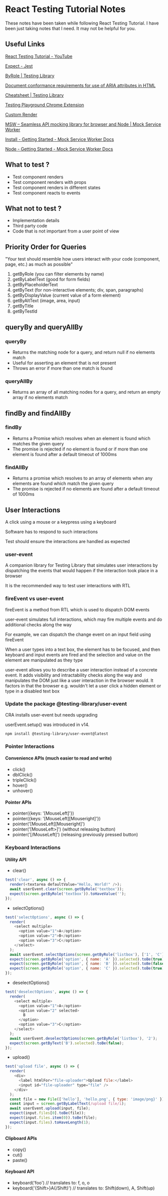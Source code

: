 # React Testing Tutorial Notes

These notes have been taken while following React Testing Tutorial. I have been just taking notes that I need. It may not be helpful for you.

## Useful Links

[React Testing Tutorial - YouTube](https://www.youtube.com/playlist?list=PLC3y8-rFHvwirqe1KHFCHJ0RqNuN61SJd)

[Expect - Jest](https://jestjs.io/docs/expect)

[ByRole | Testing Library](https://testing-library.com/docs/queries/byrole/)

[Document conformance requirements for use of ARIA attributes in HTML](https://www.w3.org/TR/html-aria/#docconformance)

[Cheatsheet | Testing Library](https://testing-library.com/docs/react-testing-library/cheatsheet/)

[Testing Playground Chrome Extension](https://chrome.google.com/webstore/detail/testing-playground/hejbmebodbijjdhflfknehhcgaklhano)

[Custom Render](https://testing-library.com/docs/react-testing-library/setup#custom-render)

[MSW – Seamless API mocking library for browser and Node | Mock Service Worker](https://mswjs.io/)

[Install - Getting Started - Mock Service Worker Docs](https://mswjs.io/docs/getting-started/install)

[Node - Getting Started - Mock Service Worker Docs](https://mswjs.io/docs/getting-started/integrate/node)

## What to test ?

- Test component renders
- Test component renders with props
- Test component renders in different states
- Test component reacts to events

## What not to test ?

- Implementation details
- Third party code
- Code that is not important from a user point of view

## Priority Order for Queries

"Your test should resemble how users interact with your code (component, page, etc.) as much as possible"

1. getByRole (you can filter elements by name)
2. getByLabelText (good for form fields)
3. getByPlaceholderText
4. getByText (for non-interactive elements; div, span, paragraphs)
5. getByDisplayValue (current value of a form element)
6. getByAltText (image, area, input)
7. getByTitle
8. getByTestId

## queryBy and queryAllBy

### queryBy

- Returns the matching node for a query, and return null if no elements match
- Useful for asserting an element that is not present
- Throws an error if more than one match is found

### queryAllBy

- Returns an array of all matching nodes for a query, and return an empty array if no elements match

## findBy and findAllBy

### findBy

- Returns a Promise which resolves when an element is found which matches the given query
- The promise is rejected if no element is found or if more than one element is found after a default timeout of 1000ms

### findAllBy

- Returns a promise which resolves to an array of elements when any elements are found which match the given query
- The promise is rejected if no elements are found after a default timeout of 1000ms

## User Interactions

A click using a mouse or a keypress using a keyboard

Software has to respond to such interactions

Test should ensure the interactions are handled as expected

### user-event

A companion library for Testing Library that simulates user interactions by dispatching the events that would happen if the interaction took place in a browser

It is the recommended way to test user interactions with RTL

### fireEvent vs user-event

fireEvent is a method from RTL which is used to dispatch DOM events

user-event simulates full interactions, which may fire multiple events and do additional checks along the way

For example, we can dispatch the change event on an input field using fireEvent

When a user types into a text box, the element has to be focused, and then keyboard and input events are fired and the selection and value on the element are manipulated as they type

user-event allows you to describe a user interaction instead of a concrete event. It adds visibility and intractability checks along the way and manipulates the DOM just like a user interaction in the browser would. It factors in that the browser e.g. wouldn't let a user click a hidden element or type in a disabled text box

### Update the package @testing-library/user-event

CRA installs user-event but needs upgrading

userEvent.setup() was introduced in v14.

```
npm install @testing-library/user-event@latest
```

### Pointer Interactions

#### Convenience APIs (much easier to read and write)

- click()
- dblClick()
- tripleClick()
- hover()
- unhover()

#### Pointer APIs

- pointer({keys: '[MouseLeft]'})
- pointer({keys: '[MouseLeft][Mouseright]'})
- pointer('[MouseLeft][Mouseright]')
- pointer('[MouseLeft>]') (without releasing button)
- pointer('[/MouseLeft]') (releasing previously pressed button)

### Keyboard Interactions

#### Utility API

- clear()

```js
test('clear', async () => {
  render(<textarea defaultValue="Hello, World!" />);
  await userEvent.clear(screen.getByRole('textbox'));
  expect(screen.getByRole('textbox')).toHaveValue('');
});
```

- selectOptions()

```js
test('selectOptions', async () => {
  render(
    <select multiple>
      <option value="1">A</option>
      <option value="2">B</option>
      <option value="3">C</option>
    </select>
  );
  await userEvent.selectOptions(screen.getByRole('listbox'), ['1', 'C']);
  expect(screen.getByRole('option', { name: 'A' }).selected).toBe(true);
  expect(screen.getByRole('option', { name: 'B' }).selected).toBe(false);
  expect(screen.getByRole('option', { name: 'C' }).selected).toBe(true);
});
```

- deselectOptions()

```js
test('deselectOptions', async () => {
  render(
    <select multiple>
      <option value="1">A</option>
      <option value="2" selected>
        B
      </option>
      <option value="3">C</option>
    </select>
  );
  await userEvent.deselectOptions(screen.getByRole('listbox'), '2');
  expect(screen.getByText('B').selected).toBe(false);
});
```

- upload()

```js
test('upload file', async () => {
  render(
    <div>
      <label htmlFor="file-uploader">Upload file:</label>
      <input id="file-uploader" type="file" />
    </div>
  );
  const file = new File(['hello'], 'hello.png', { type: 'image/png}' });
  const input = screen.getByLabelText(/upload file/i);
  await userEvent.upload(input, file);
  expect(input.files[0].toBe(file));
  expect(input.files.item(0)).toBe(file);
  expect(input.files).toHaveLength(1);
});
```

#### Clipboard APIs

- copy()
- cut()
- paste()

#### Keyboard API

- keyboard('foo') // translates to: f, o, o
- keyboard('{Shift>}A{/Shift}') // translates to: Shift(down), A, Shift(up)

